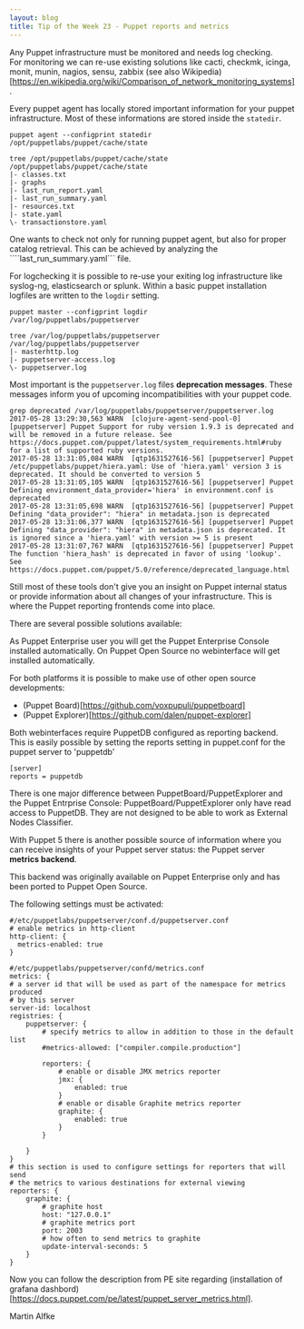 ```yaml
---
layout: blog
title: Tip of the Week 23 - Puppet reports and metrics
---
```


Any Puppet infrastructure must be monitored and needs log checking.  
For monitoring we can re-use existing solutions like cacti, checkmk, icinga, monit, munin, nagios, sensu, zabbix (see also Wikipedia)[https://en.wikipedia.org/wiki/Comparison_of_network_monitoring_systems].

Every puppet agent has locally stored important information for your puppet infrastructure. Most of these informations are stored inside the ```statedir```.

    puppet agent --configprint statedir
    /opt/puppetlabs/puppet/cache/state

    tree /opt/puppetlabs/puppet/cache/state
    /opt/puppetlabs/puppet/cache/state
    |- classes.txt
    |- graphs
    |- last_run_report.yaml
    |- last_run_summary.yaml
    |- resources.txt
    |- state.yaml
    \- transactionstore.yaml

One wants to check not only for running puppet agent, but also for proper catalog retrieval. This can be achieved by analyzing the ````last_run_summary.yaml``` file.

For logchecking it is possible to re-use your exiting log infrastructure like syslog-ng, elasticsearch or splunk. Within a basic puppet installation logfiles are written to the ```logdir``` setting.

    puppet master --configprint logdir
    /var/log/puppetlabs/puppetserver

    tree /var/log/puppetlabs/puppetserver
    /var/log/puppetlabs/puppetserver
    |- masterhttp.log
    |- puppetserver-access.log
    \- puppetserver.log

Most important is the ```puppetserver.log``` files **deprecation messages**. These messages inform you of upcoming incompatibilities with your puppet code.

    grep deprecated /var/log/puppetlabs/puppetserver/puppetserver.log
    2017-05-28 13:29:30,563 WARN  [clojure-agent-send-pool-0] [puppetserver] Puppet Support for ruby version 1.9.3 is deprecated and will be removed in a future release. See https://docs.puppet.com/puppet/latest/system_requirements.html#ruby for a list of supported ruby versions.
    2017-05-28 13:31:05,084 WARN  [qtp1631527616-56] [puppetserver] Puppet /etc/puppetlabs/puppet/hiera.yaml: Use of 'hiera.yaml' version 3 is deprecated. It should be converted to version 5
    2017-05-28 13:31:05,105 WARN  [qtp1631527616-56] [puppetserver] Puppet Defining environment_data_provider='hiera' in environment.conf is deprecated
    2017-05-28 13:31:05,698 WARN  [qtp1631527616-56] [puppetserver] Puppet Defining "data_provider": "hiera" in metadata.json is deprecated
    2017-05-28 13:31:06,377 WARN  [qtp1631527616-56] [puppetserver] Puppet Defining "data_provider": "hiera" in metadata.json is deprecated. It is ignored since a 'hiera.yaml' with version >= 5 is present
    2017-05-28 13:31:07,767 WARN  [qtp1631527616-56] [puppetserver] Puppet The function 'hiera_hash' is deprecated in favor of using 'lookup'. See https://docs.puppet.com/puppet/5.0/reference/deprecated_language.html


Still most of these tools don't give you an insight on Puppet internal status or provide information about all changes of your infrastructure. This is where the Puppet reporting frontends come into place.

There are several possible solutions available:

As Puppet Enterprise user you will get the Puppet Enterprise Console installed automatically. On Puppet Open Source no webinterface will get installed automatically.

For both platforms it is possible to make use of other open source developments:

  - (Puppet Board)[https://github.com/voxpupuli/puppetboard]
  - (Puppet Explorer)[https://github.com/dalen/puppet-explorer]

Both webinterfaces require PuppetDB configured as reporting backend. This is easily possible by setting the reports setting in puppet.conf for the puppet server to 'puppetdb'

    [server]
    reports = puppetdb

There is one major difference between PuppetBoard/PuppetExplorer and the Puppet Entrprise Console: PuppetBoard/PuppetExplorer only have read access to PuppetDB. They are not designed to be able to work as External Nodes Classifier.

With Puppet 5 there is another possible source of information where you can receive insights of your Puppet server status: the Puppet server **metrics backend**.

This backend was originally available on Puppet Enterprise only and has been ported to Puppet Open Source.

The following settings must be activated:

    #/etc/puppetlabs/puppetserver/conf.d/puppetserver.conf
    # enable metrics in http-client
    http-client: {
      metrics-enabled: true
    }

    #/etc/puppetlabs/puppetserver/confd/metrics.conf
    metrics: {
    # a server id that will be used as part of the namespace for metrics produced
    # by this server
    server-id: localhost
    registries: {
        puppetserver: {
            # specify metrics to allow in addition to those in the default list
            #metrics-allowed: ["compiler.compile.production"]

            reporters: {
                # enable or disable JMX metrics reporter
                jmx: {
                    enabled: true
                }
                # enable or disable Graphite metrics reporter
                graphite: {
                    enabled: true
                }
            }

        }
    }
    # this section is used to configure settings for reporters that will send
    # the metrics to various destinations for external viewing
    reporters: {
        graphite: {
            # graphite host
            host: "127.0.0.1"
            # graphite metrics port
            port: 2003
            # how often to send metrics to graphite
            update-interval-seconds: 5
        }
    }

Now you can follow the description from PE site regarding (installation of grafana dashbord)[https://docs.puppet.com/pe/latest/puppet_server_metrics.html].

Martin Alfke
